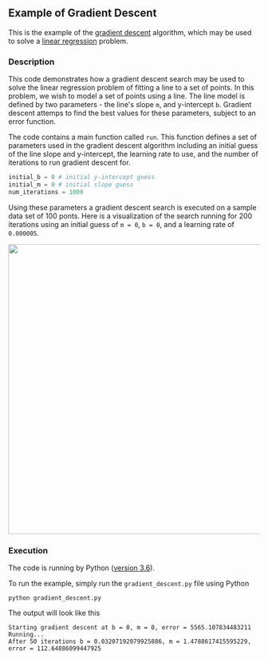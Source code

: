## Example of Gradient Descent
This is the example of the [gradient descent](http://en.wikipedia.org/wiki/Gradient_descent) algorithm, which may be used to solve a [linear regression](http://en.wikipedia.org/wiki/Linear_regression) problem.

### Description
This code demonstrates how a gradient descent search may be used to solve the linear regression problem of fitting a line to a set of points. In this problem, we wish to model a set of points using a line. The line model is defined by two parameters - the line's slope `m`, and y-intercept `b`. Gradient descent attemps to find the best values for these parameters, subject to an error function.

The code contains a main function called `run`. This function defines a set of parameters used in the gradient descent algorithm including an initial guess of the line slope and y-intercept, the learning rate to use, and the number of iterations to run gradient descent for.

```python
initial_b = 0 # initial y-intercept guess
initial_m = 0 # initial slope guess
num_iterations = 1000
```

Using these parameters a gradient descent search is executed on a sample data set of 100 ponts. Here is a visualization of the search running for 200 iterations using an initial guess of `m = 0`, `b = 0`, and a learning rate of `0.000005`.

<img src="https://github.com/mattnedrich/GradientDescentExample/blob/master/gradient_descent_example.gif" width="580">

### Execution

The code is running by Python ([version 3.6](https://www.python.org/doc/versions/)).

To run the example, simply run the `gradient_descent.py` file using Python

```
python gradient_descent.py
```

The output will look like this

```
Starting gradient descent at b = 0, m = 0, error = 5565.107834483211
Running...
After 50 iterations b = 0.03207192079925886, m = 1.4788617415595229, error = 112.64886099447925
```